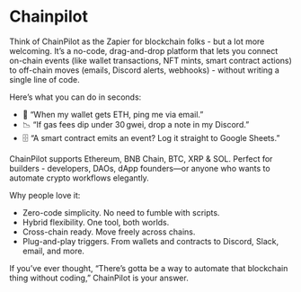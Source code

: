 # Chainpilot

Think of ChainPilot as the Zapier for blockchain folks - but a lot more welcoming. It’s a no-code, drag-and-drop platform that lets you connect on-chain events (like wallet transactions, NFT mints, smart contract actions) to off-chain moves (emails, Discord alerts, webhooks) - without writing a single line of code.

Here’s what you can do in seconds:

- 📨 “When my wallet gets ETH, ping me via email.”
- 📉 “If gas fees dip under 30 gwei, drop a note in my Discord.”
- 🗄 “A smart contract emits an event? Log it straight to Google Sheets.”

ChainPilot supports Ethereum, BNB Chain, BTC, XRP & SOL. Perfect for builders - developers, DAOs, dApp founders—or anyone who wants to automate crypto workflows elegantly.

Why people love it:

- Zero-code simplicity. No need to fumble with scripts.
- Hybrid flexibility. One tool, both worlds.
- Cross-chain ready. Move freely across chains.
- Plug-and-play triggers. From wallets and contracts to Discord, Slack, email, and more.

If you’ve ever thought, “There’s gotta be a way to automate that blockchain thing without coding,” ChainPilot is your answer.
